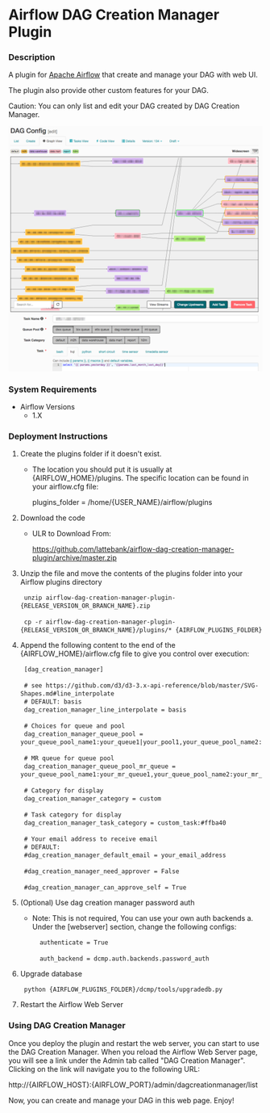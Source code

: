 # Airflow DAG Creation Manager Plugin

### Description
A plugin for [Apache Airflow](https://github.com/apache/incubator-airflow) that create and manage your DAG with web UI.

The plugin also provide other custom features for your DAG.

Caution:  You can only list and edit your DAG created by DAG Creation Manager.

![DAG Config](images/dag_config.png)

### System Requirements

+ Airflow Versions
    + 1.X

### Deployment Instructions

1. Create the plugins folder if it doesn't exist. 
    + The location you should put it is usually at {AIRFLOW_HOME}/plugins. The specific location can be found in your airflow.cfg file:

        plugins_folder = /home/{USER_NAME}/airflow/plugins

2. Download the code
    + ULR to Download From:

        https://github.com/lattebank/airflow-dag-creation-manager-plugin/archive/master.zip

3. Unzip the file and move the contents of the plugins folder into your Airflow plugins directory

        unzip airflow-dag-creation-manager-plugin-{RELEASE_VERSION_OR_BRANCH_NAME}.zip

        cp -r airflow-dag-creation-manager-plugin-{RELEASE_VERSION_OR_BRANCH_NAME}/plugins/* {AIRFLOW_PLUGINS_FOLDER} 

4. Append the following content to the end of the {AIRFLOW_HOME}/airflow.cfg file to give you control over execution:

        [dag_creation_manager]

        # see https://github.com/d3/d3-3.x-api-reference/blob/master/SVG-Shapes.md#line_interpolate
        # DEFAULT: basis
        dag_creation_manager_line_interpolate = basis
        
        # Choices for queue and pool
        dag_creation_manager_queue_pool = your_queue_pool_name1:your_queue1|your_pool1,your_queue_pool_name2:your_queue2|your_pool2
        
        # MR queue for queue pool
        dag_creation_manager_queue_pool_mr_queue = your_queue_pool_name1:your_mr_queue1,your_queue_pool_name2:your_mr_queue2
        
        # Category for display
        dag_creation_manager_category = custom
        
        # Task category for display
        dag_creation_manager_task_category = custom_task:#ffba40
        
        # Your email address to receive email
        # DEFAULT: 
        #dag_creation_manager_default_email = your_email_address
        
        #dag_creation_manager_need_approver = False
        
        #dag_creation_manager_can_approve_self = True

5. (Optional) Use dag creation manager password auth
    + Note: This is not required, You can use your own auth backends
      a. Under the [webserver] section, change the following configs:

            authenticate = True

            auth_backend = dcmp.auth.backends.password_auth

6. Upgrade database

        python {AIRFLOW_PLUGINS_FOLDER}/dcmp/tools/upgradedb.py

7. Restart the Airflow Web Server

### Using DAG Creation Manager

Once you deploy the plugin and restart the web server, you can start to use the DAG Creation Manager. When you reload the Airflow Web Server page, you will see a link under the Admin tab called "DAG Creation Manager". Clicking on the link will navigate you to the following URL:

http://{AIRFLOW_HOST}:{AIRFLOW_PORT}/admin/dagcreationmanager/list

Now, you can create and manage your DAG in this web page. Enjoy!